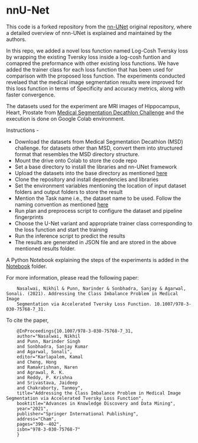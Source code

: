 # nnU-Net

This code is a forked repository from the [nn-UNet](https://github.com/MIC-DKFZ/nnUNet) original repository, 
where a detailed overview of nnn-UNet is explained and maintained by the authors.

In this repo, we added a novel loss function named Log-Cosh Tversky loss by wrapping the existing Tversky loss inside a 
log-cosh funtion and comapred the preformance with other existing loss functions. We have added the trainer class for each 
loss function that has been used for comparison with the proposed loss function. The experiments conducted revelaed that 
the medical image segmentation results were improved for this loss function in terms of Specificity and accuracy metrics, along with faster convergence.

The datasets used for the experiment are MRI images of Hippocampus, Heart, Prostate from [Medical Segmentation Decathlon Challenge](http://medicaldecathlon.com/) and 
the execution is done on Google Colab environment.

Instructions - 
* Download the datasets from Medical Segmentation Decathlon (MSD) challenge. for datasets other than MSD, convert them into structured format that resembles the MSD directory structure.
* Mount the drive onto Colab to store the code repo
* Set a base directory to install the libraries and nn-UNet framework
* Upload the datasets into the base directory as mentioned [here](https://github.com/MIC-DKFZ/nnUNet/blob/master/documentation/setting_up_paths.md)
* Clone the repository and install dependencies and libraries
* Set the environment variables mentioning the location of input dataset folders and output folders to store the result
* Mention the Task name i.e., the dataset name to be used. Follow the naming convention as mentioned [here](https://github.com/MIC-DKFZ/nnUNet/blob/master/documentation/dataset_conversion.md)
* Run plan and preprocess script to configure the dataset and pipeline fingerprints
* Choose the U-Net variant and appropriate trainer class corresponding to the loss function and start the training
* Run the inference script to predict the results
* The results are generated in JSON file and are stored in the above mentioned results folder.


A Python Notebook explaining the steps of the experiments is added in the [Notebook](https://github.com/nikh9l/nn-UNet/tree/main/Notebook) folder.

For more information, please read the following paper:


		Nasalwai, Nikhil & Punn, Narinder & Sonbhadra, Sanjay & Agarwal, Sonali. (2021). Addressing the Class Imbalance Problem in Medical Image 
		Segmentation via Accelerated Tversky Loss Function. 10.1007/978-3-030-75768-7_31. 


To cite the paper,


		@InProceedings{10.1007/978-3-030-75768-7_31,
		author="Nasalwai, Nikhil
		and Punn, Narinder Singh
		and Sonbhadra, Sanjay Kumar
		and Agarwal, Sonali",
		editor="Karlapalem, Kamal
		and Cheng, Hong
		and Ramakrishnan, Naren
		and Agrawal, R. K.
		and Reddy, P. Krishna
		and Srivastava, Jaideep
		and Chakraborty, Tanmoy",
		title="Addressing the Class Imbalance Problem in Medical Image Segmentation via Accelerated Tversky Loss Function",
		booktitle="Advances in Knowledge Discovery and Data Mining",
		year="2021",
		publisher="Springer International Publishing",
		address="Cham",
		pages="390--402",
		isbn="978-3-030-75768-7"
		}